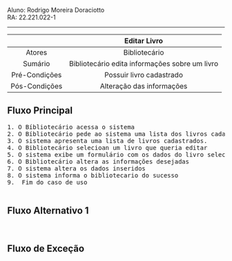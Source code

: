 Aluno: Rodrigo Moreira Doraciotto  
RA: 22.221.022-1
***
|  | Editar Livro |
| :---: | :---: |
| Atores | Bibliotecário |
| Sumário |  Bibliotecário edita informações sobre um livro |
| Pré-Condições | Possuir livro cadastrado |
| Pós-Condições | Alteração das informações |

## Fluxo Principal
<PRE>
1. O Bíbliotecário acessa o sistema
2. O Bíbliotecário pede ao sistema uma lista dos livros cadastrados
3. O sistema apresenta uma lista de livros cadastrados.
4. O Bibliotecário selecioan um livro que queria editar
5. O sistema exibe um formulário com os dados do livro selecionado tais como: Título, Resumo, Autor, Editora, ISBN e categoria.
6. O Bibliotecário altera as informações desejadas
7. O sistema altera os dados inseridos 
8. O sistema informa o bibliotecario do sucesso
9.  Fim do caso de uso

</PRE>
## Fluxo Alternativo 1
<PRE>

</PRE>

## Fluxo de Exceção
<PRE>

</PRE>